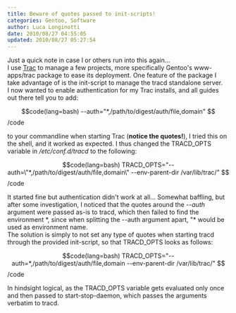 ```yaml
---
title: Beware of quotes passed to init-scripts!
categories: Gentoo, Software
author: Luca Longinotti
date: 2010/08/27 04:55:05
updated: 2010/08/27 05:27:54
---
```

Just a quick note in case I or others run into this again...  
I use [Trac][1] to manage a few projects, more specifically Gentoo's www-apps/trac package to ease its deployment.
One feature of the package I take advantage of is the init-script to manage the tracd standalone server.  
I now wanted to enable authentication for my Trac installs, and all guides out there tell you to add:

$$code(lang=bash)
--auth="*,/path/to/digest/auth/file,domain"
$$/code

to your commandline when starting Trac (**notice the quotes!**), I tried this on the shell, and it worked as
expected. I thus changed the TRACD_OPTS variable in */etc/conf.d/tracd* to the following:

$$code(lang=bash)
TRACD_OPTS="--auth=\"*,/path/to/digest/auth/file,domain\"
--env-parent-dir /var/lib/trac/"
$$/code

It started fine but authentication didn't work at all... Somewhat baffling, but after some investigation, I
noticed that the quotes around the *--auth* argument were passed as-is to tracd, which then failed to find
the environment \*, since when splitting the --auth argument apart, "\* would be used as environment name.  
The solution is simply to not set any type of quotes when starting tracd through the provided init-script,
so that TRACD_OPTS looks as follows:

$$code(lang=bash)
TRACD_OPTS="--auth=*,/path/to/digest/auth/file,domain
--env-parent-dir /var/lib/trac/"
$$/code

In hindsight logical, as the TRACD_OPTS variable gets evaluated only once and then passed to start-stop-daemon,
which passes the arguments verbatim to tracd.

[1]: http://trac.edgewall.org/ "Trac"
